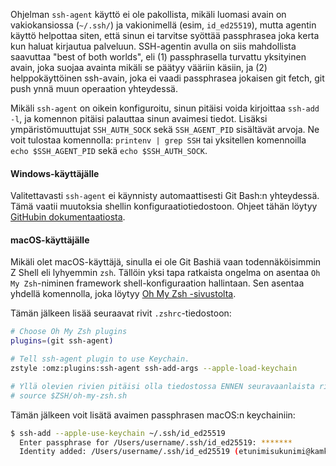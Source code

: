Ohjelman `ssh-agent` käyttö ei ole pakollista, mikäli luomasi avain on vakiokansiossa (`~/.ssh/`) ja vakionimellä (esim, `id_ed25519`), mutta agentin käyttö helpottaa siten, että sinun ei tarvitse syöttää passphrasea joka kerta kun haluat kirjautua palveluun. SSH-agentin avulla on siis mahdollista saavuttaa "best of both worlds", eli (1) passphrasella turvattu yksityinen avain, joka suojaa avainta mikäli se päätyy vääriin käsiin, ja (2) helppokäyttöinen ssh-avain, joka ei vaadi passphrasea jokaisen git fetch, git push ynnä muun operaation yhteydessä.

Mikäli `ssh-agent` on oikein konfiguroitu, sinun pitäisi voida kirjoittaa `ssh-add -l`, ja komennon pitäisi palauttaa sinun avaimesi tiedot. Lisäksi ympäristömuuttujat `SSH_AUTH_SOCK` sekä `SSH_AGENT_PID` sisältävät arvoja. Ne voit tulostaa komennolla: `printenv | grep SSH` tai yksitellen komennoilla `echo $SSH_AGENT_PID` sekä `echo $SSH_AUTH_SOCK`.

#### Windows-käyttäjälle

Valitettavasti `ssh-agent` ei käynnisty automaattisesti Git Bash:n yhteydessä. Tämä vaatii muutoksia shellin konfiguraatiotiedostoon. Ohjeet tähän löytyy [GitHubin dokumentaatiosta](https://docs.github.com/en/authentication/connecting-to-github-with-ssh/working-with-ssh-key-passphrases?platform=windows#auto-launching-ssh-agent-on-git-for-windows).

#### macOS-käyttäjälle

Mikäli olet macOS-käyttäjä, sinulla ei ole Git Bashiä vaan todennäköisimmin Z Shell eli lyhyemmin `zsh`. Tällöin yksi tapa ratkaista ongelma on asentaa `Oh My Zsh`-niminen framework shell-konfiguraation hallintaan. Sen asentaa yhdellä komennolla, joka löytyy [Oh My Zsh -sivustolta](https://ohmyz.sh/).

Tämän jälkeen lisää seuraavat rivit `.zshrc`-tiedostoon:

```bash
# Choose Oh My Zsh plugins
plugins=(git ssh-agent)

# Tell ssh-agent plugin to use Keychain.
zstyle :omz:plugins:ssh-agent ssh-add-args --apple-load-keychain

# Yllä olevien rivien pitäisi olla tiedostossa ENNEN seuravaanlaista riviä:
# source $ZSH/oh-my-zsh.sh
```

Tämän jälkeen voit lisätä avaimen passphrasen macOS:n keychainiin:
```bash
$ ssh-add --apple-use-keychain ~/.ssh/id_ed25519
  Enter passphrase for /Users/username/.ssh/id_ed25519: *******
  Identity added: /Users/username/.ssh/id_ed25519 (etunimisukunimi@kamk.fi macbook)
```